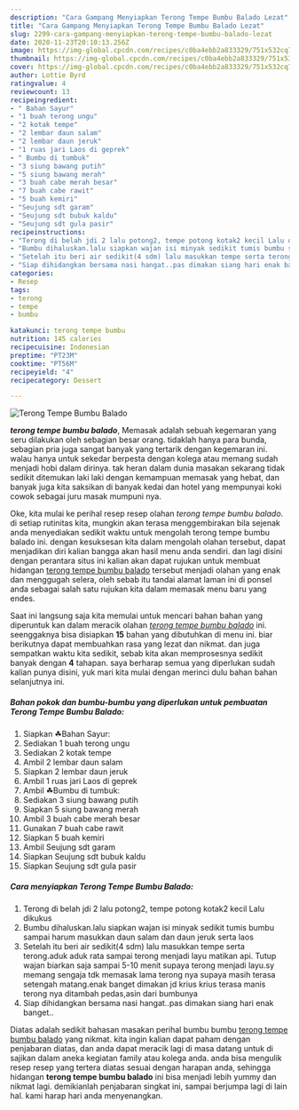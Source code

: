 ```yaml
---
description: "Cara Gampang Menyiapkan Terong Tempe Bumbu Balado Lezat"
title: "Cara Gampang Menyiapkan Terong Tempe Bumbu Balado Lezat"
slug: 2299-cara-gampang-menyiapkan-terong-tempe-bumbu-balado-lezat
date: 2020-11-23T20:10:13.256Z
image: https://img-global.cpcdn.com/recipes/c0ba4ebb2a833329/751x532cq70/terong-tempe-bumbu-balado-foto-resep-utama.jpg
thumbnail: https://img-global.cpcdn.com/recipes/c0ba4ebb2a833329/751x532cq70/terong-tempe-bumbu-balado-foto-resep-utama.jpg
cover: https://img-global.cpcdn.com/recipes/c0ba4ebb2a833329/751x532cq70/terong-tempe-bumbu-balado-foto-resep-utama.jpg
author: Lottie Byrd
ratingvalue: 4
reviewcount: 13
recipeingredient:
- " Bahan Sayur"
- "1 buah terong ungu"
- "2 kotak tempe"
- "2 lembar daun salam"
- "2 lembar daun jeruk"
- "1 ruas jari Laos di geprek"
- " Bumbu di tumbuk"
- "3 siung bawang putih"
- "5 siung bawang merah"
- "3 buah cabe merah besar"
- "7 buah cabe rawit"
- "5 buah kemiri"
- "Seujung sdt garam"
- "Seujung sdt bubuk kaldu"
- "Seujung sdt gula pasir"
recipeinstructions:
- "Terong di belah jdi 2 lalu potong2, tempe potong kotak2 kecil Lalu dikukus"
- "Bumbu dihaluskan.lalu siapkan wajan isi minyak sedikit tumis bumbu sampai harum masukkan daun salam dan daun jeruk serta laos"
- "Setelah itu beri air sedikit(4 sdm) lalu masukkan tempe serta terong.aduk aduk rata sampai terong menjadi layu matikan api. Tutup wajan biarkan saja sampai 5-10 menit supaya terong menjadi layu.sy memang sengaja tdk memasak lama terong nya supaya masih terasa setengah matang.enak banget dimakan jd krius krius terasa manis terong nya ditambah pedas,asin dari bumbunya"
- "Siap dihidangkan bersama nasi hangat..pas dimakan siang hari enak banget.."
categories:
- Resep
tags:
- terong
- tempe
- bumbu

katakunci: terong tempe bumbu 
nutrition: 145 calories
recipecuisine: Indonesian
preptime: "PT23M"
cooktime: "PT56M"
recipeyield: "4"
recipecategory: Dessert

---
```



![Terong Tempe Bumbu Balado](https://img-global.cpcdn.com/recipes/c0ba4ebb2a833329/751x532cq70/terong-tempe-bumbu-balado-foto-resep-utama.jpg)

<b><i>terong tempe bumbu balado</i></b>, Memasak adalah sebuah kegemaran yang seru dilakukan oleh sebagian besar orang. tidaklah hanya para bunda, sebagian pria juga sangat banyak yang tertarik dengan kegemaran ini. walau hanya untuk sekedar berpesta dengan kolega atau memang sudah menjadi hobi dalam dirinya. tak heran dalam dunia masakan sekarang tidak sedikit ditemukan laki laki dengan kemampuan memasak yang hebat, dan banyak juga kita saksikan di banyak kedai dan hotel yang mempunyai koki cowok sebagai juru masak mumpuni nya.



Oke, kita mulai ke perihal resep resep olahan <i>terong tempe bumbu balado</i>. di setiap rutinitas kita, mungkin akan terasa menggembirakan bila sejenak anda menyediakan sedikit waktu untuk mengolah terong tempe bumbu balado ini. dengan kesuksesan kita dalam mengolah olahan tersebut, dapat menjadikan diri kalian bangga akan hasil menu anda sendiri. dan lagi disini dengan perantara situs ini kalian akan dapat rujukan untuk membuat hidangan <u>terong tempe bumbu balado</u> tersebut menjadi olahan yang enak dan menggugah selera, oleh sebab itu tandai alamat laman ini di ponsel anda sebagai salah satu rujukan kita dalam memasak menu baru yang endes.


Saat ini langsung saja kita memulai untuk mencari bahan bahan yang diperuntuk kan dalam meracik olahan <u><i>terong tempe bumbu balado</i></u> ini. seenggaknya bisa disiapkan <b>15</b> bahan yang dibutuhkan di menu ini. biar berikutnya dapat membuahkan rasa yang lezat dan nikmat. dan juga sempatkan waktu kita sedikit, sebab kita akan memprosesnya sedikit banyak dengan <b>4</b> tahapan. saya berharap semua yang diperlukan sudah kalian punya disini, yuk mari kita mulai dengan merinci dulu bahan bahan selanjutnya ini.

<!--inarticleads1-->

##### Bahan pokok dan bumbu-bumbu yang diperlukan untuk pembuatan Terong Tempe Bumbu Balado:

1. Siapkan  ☘Bahan Sayur:
1. Sediakan 1 buah terong ungu
1. Sediakan 2 kotak tempe
1. Ambil 2 lembar daun salam
1. Siapkan 2 lembar daun jeruk
1. Ambil 1 ruas jari Laos di geprek
1. Ambil  ☘Bumbu di tumbuk:
1. Sediakan 3 siung bawang putih
1. Siapkan 5 siung bawang merah
1. Ambil 3 buah cabe merah besar
1. Gunakan 7 buah cabe rawit
1. Siapkan 5 buah kemiri
1. Ambil Seujung sdt garam
1. Siapkan Seujung sdt bubuk kaldu
1. Siapkan Seujung sdt gula pasir




<!--inarticleads2-->

##### Cara menyiapkan Terong Tempe Bumbu Balado:

1. Terong di belah jdi 2 lalu potong2, tempe potong kotak2 kecil Lalu dikukus
1. Bumbu dihaluskan.lalu siapkan wajan isi minyak sedikit tumis bumbu sampai harum masukkan daun salam dan daun jeruk serta laos
1. Setelah itu beri air sedikit(4 sdm) lalu masukkan tempe serta terong.aduk aduk rata sampai terong menjadi layu matikan api. Tutup wajan biarkan saja sampai 5-10 menit supaya terong menjadi layu.sy memang sengaja tdk memasak lama terong nya supaya masih terasa setengah matang.enak banget dimakan jd krius krius terasa manis terong nya ditambah pedas,asin dari bumbunya
1. Siap dihidangkan bersama nasi hangat..pas dimakan siang hari enak banget..




Diatas adalah sedikit bahasan masakan perihal bumbu bumbu <u>terong tempe bumbu balado</u> yang nikmat. kita ingin kalian dapat paham dengan penjabaran diatas, dan anda dapat meracik lagi di masa datang untuk di sajikan dalam aneka kegiatan family atau kolega anda. anda bisa mengulik resep resep yang tertera diatas sesuai dengan harapan anda, sehingga hidangan <b>terong tempe bumbu balado</b> ini bisa menjadi lebih yummy dan nikmat lagi. demikianlah penjabaran singkat ini, sampai berjumpa lagi di lain hal. kami harap hari anda menyenangkan.
